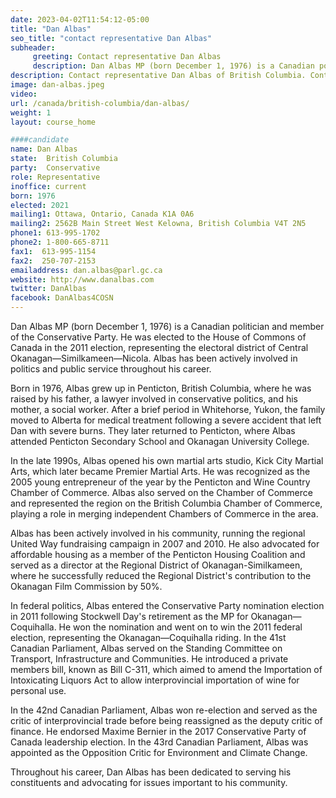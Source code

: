 ```yaml
---
date: 2023-04-02T11:54:12-05:00
title: "Dan Albas"
seo_title: "contact representative Dan Albas"
subheader:
     greeting: Contact representative Dan Albas
     description: Dan Albas MP (born December 1, 1976) is a Canadian politician and member of the Conservative Party. He was elected to the House of Commons of Canada in the 2011 election, representing the electoral district of Central Okanagan—Similkameen—Nicola. Albas has been actively involved in politics and public service throughout his career.
description: Contact representative Dan Albas of British Columbia. Contact information for Dan Albas includes email address, phone number, and mailing address.
image: dan-albas.jpeg
video:
url: /canada/british-columbia/dan-albas/
weight: 1
layout: course_home

####candidate
name: Dan Albas
state:	British Columbia
party:	Conservative
role: Representative
inoffice: current
born: 1976
elected: 2021
mailing1: Ottawa, Ontario, Canada K1A 0A6
mailing2: 2562B Main Street West Kelowna, British Columbia V4T 2N5
phone1: 613-995-1702
phone2: 1-800-665-8711
fax1:  613-995-1154
fax2:  250-707-2153
emailaddress: dan.albas@parl.gc.ca
website: http://www.danalbas.com
twitter: DanAlbas
facebook: DanAlbas4COSN
---
```


Dan Albas MP (born December 1, 1976) is a Canadian politician and member of the Conservative Party. He was elected to the House of Commons of Canada in the 2011 election, representing the electoral district of Central Okanagan—Similkameen—Nicola. Albas has been actively involved in politics and public service throughout his career.

Born in 1976, Albas grew up in Penticton, British Columbia, where he was raised by his father, a lawyer involved in conservative politics, and his mother, a social worker. After a brief period in Whitehorse, Yukon, the family moved to Alberta for medical treatment following a severe accident that left Dan with severe burns. They later returned to Penticton, where Albas attended Penticton Secondary School and Okanagan University College.

In the late 1990s, Albas opened his own martial arts studio, Kick City Martial Arts, which later became Premier Martial Arts. He was recognized as the 2005 young entrepreneur of the year by the Penticton and Wine Country Chamber of Commerce. Albas also served on the Chamber of Commerce and represented the region on the British Columbia Chamber of Commerce, playing a role in merging independent Chambers of Commerce in the area.

Albas has been actively involved in his community, running the regional United Way fundraising campaign in 2007 and 2010. He also advocated for affordable housing as a member of the Penticton Housing Coalition and served as a director at the Regional District of Okanagan-Similkameen, where he successfully reduced the Regional District's contribution to the Okanagan Film Commission by 50%.

In federal politics, Albas entered the Conservative Party nomination election in 2011 following Stockwell Day's retirement as the MP for Okanagan—Coquihalla. He won the nomination and went on to win the 2011 federal election, representing the Okanagan—Coquihalla riding. In the 41st Canadian Parliament, Albas served on the Standing Committee on Transport, Infrastructure and Communities. He introduced a private members bill, known as Bill C-311, which aimed to amend the Importation of Intoxicating Liquors Act to allow interprovincial importation of wine for personal use.

In the 42nd Canadian Parliament, Albas won re-election and served as the critic of interprovincial trade before being reassigned as the deputy critic of finance. He endorsed Maxime Bernier in the 2017 Conservative Party of Canada leadership election. In the 43rd Canadian Parliament, Albas was appointed as the Opposition Critic for Environment and Climate Change.

Throughout his career, Dan Albas has been dedicated to serving his constituents and advocating for issues important to his community.
